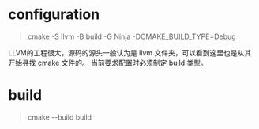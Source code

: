 # configuration
> cmake -S llvm -B build -G Ninja -DCMAKE_BUILD_TYPE=Debug

LLVM的工程很大，源码的源头一般认为是 llvm 文件夹，可以看到这里也是从其开始寻找 cmake 文件的。
当前要求配置时必须制定 build 类型。

# build
> cmake --build build
